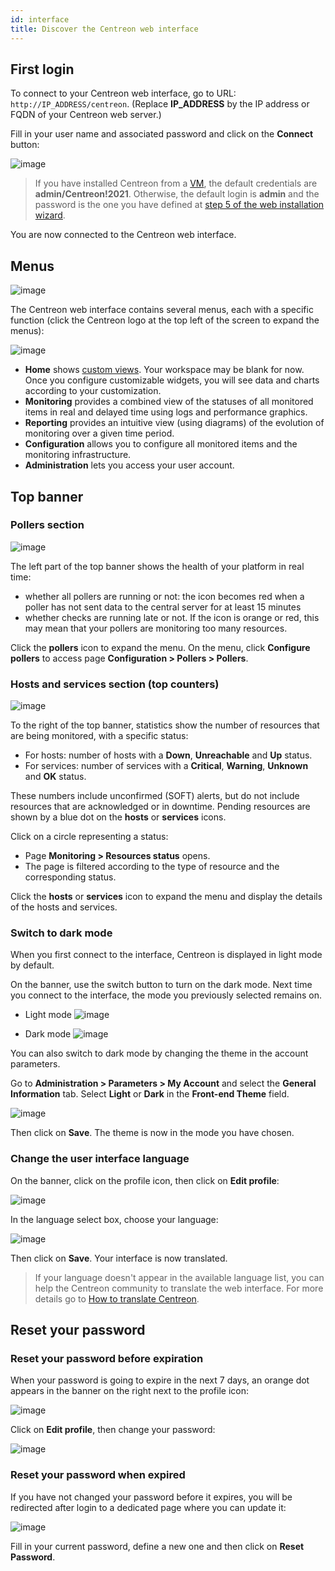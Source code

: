 ```yaml
---
id: interface
title: Discover the Centreon web interface
---
```


## First login

To connect to your Centreon web interface, go to URL: `http://IP_ADDRESS/centreon`. (Replace **IP_ADDRESS** by the IP address or FQDN of your Centreon web server.)

Fill in your user name and associated password and click on the **Connect** button:

![image](../assets/getting-started/aconnection.png)

>If you have installed Centreon from a [VM](../installation/installation-of-a-central-server/using-virtual-machines.md), the default credentials are **admin/Centreon!2021**.
Otherwise, the default login is **admin** and the password is the one you have defined at [step 5 of the web installation wizard](../installation/web-and-post-installation.md).

You are now connected to the Centreon web interface.

## Menus

![image](../assets/getting-started/menus.png)

The Centreon web interface contains several menus, each with a specific function (click the Centreon logo at the top left of the screen to expand the menus):

![image](../assets/getting-started/amenu.png)

* **Home** shows [custom views](create-custom-view.md).
  Your workspace may be blank for now. Once you configure customizable widgets, you will see data and charts according
  to your customization.
* **Monitoring** provides a combined view of the statuses of all monitored items in real and delayed time using logs and
  performance graphics.
* **Reporting** provides an intuitive view (using diagrams) of the evolution of monitoring over a given time period.
* **Configuration** allows you to configure all monitored items and the monitoring infrastructure.
* **Administration** lets you access your user account.

## Top banner

### Pollers section

![image](../assets/getting-started/banner_pollers.png)

The left part of the top banner shows the health of your platform in real time:

* whether all pollers are running or not: the icon becomes red when a poller has not sent data to the central server for at least 15 minutes
* whether checks are running late or not. If the icon is orange or red, this may mean that your pollers are monitoring too many resources.

Click the **pollers** icon to expand the menu. On the menu, click **Configure pollers** to access page **Configuration > Pollers > Pollers**.

### Hosts and services section (top counters)

![image](../assets/getting-started/top_counters.png)

To the right of the top banner, statistics show the number of resources that are being monitored, with a specific status:

* For hosts: number of hosts with a **Down**, **Unreachable** and **Up** status.
* For services: number of services with a **Critical**, **Warning**, **Unknown** and **OK** status.

These numbers include unconfirmed (SOFT) alerts, but do not include resources that are acknowledged or in downtime. Pending resources are shown by a blue dot on the **hosts** or **services** icons.

Click on a circle representing a status:

* Page **Monitoring > Resources status** opens.
* The page is filtered according to the type of resource and the corresponding status.

Click the **hosts** or **services** icon to expand the menu and display the details of the hosts and services.

### Switch to dark mode

When you first connect to the interface, Centreon is displayed in light mode by default.

On the banner, use the switch button to turn on the dark mode.
Next time you connect to the interface, the mode you previously selected remains on.

* Light mode
![image](../assets/getting-started/light_mode_switch.png)

* Dark mode
![image](../assets/getting-started/dark_mode_switch.png)

You can also switch to dark mode by changing the theme in the account parameters.

Go to **Administration > Parameters > My Account** and select the **General Information** tab.
Select **Light** or **Dark** in the **Front-end Theme** field.

![image](../assets/getting-started/front-end_theme_mode.png)

Then click on **Save**. The theme is now in the mode you have chosen.

### Change the user interface language

On the banner, click on the profile icon, then click on **Edit profile**:

![image](../assets/getting-started/change_language_1.png)

In the language select box, choose your language:

![image](../assets/getting-started/change_language_2.png)

Then click on **Save**. Your interface is now translated.

> If your language doesn't appear in the available language list, you can help the Centreon community to translate
> the web interface. For more details go to  [How to translate Centreon](../developer/developer-translate-centreon).

## Reset your password

### Reset your password before expiration

When your password is going to expire in the next 7 days, an orange dot appears in the banner on the right
next to the profile icon:

![image](../assets/administration/password_will_expire.png)

Click on **Edit profile**, then change your password:

![image](../assets/administration/password_expiration.png)

### Reset your password when expired

If you have not changed your password before it expires, you will be redirected after login
to a dedicated page where you can update it:

![image](../assets/administration/password_expired.png)

Fill in your current password, define a new one and then click on **Reset Password**.
